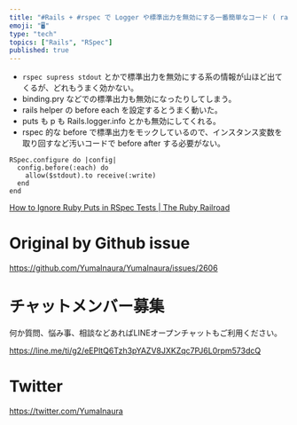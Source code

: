 ```yaml
---
title: "#Rails + #rspec で Logger や標準出力を無効にする一番簡単なコード ( rails_helper )"
emoji: "🖥"
type: "tech"
topics: ["Rails", "RSpec"]
published: true
---
```


- `rspec supress stdout` とかで標準出力を無効にする系の情報が山ほど出てくるが、どれもうまく効かない。
- binding.pry などでの標準出力も無効になったりしてしまう。
- rails helper の before each を設定するとうまく動いた。
- puts も p も Rails.logger.info とかも無効にしてくれる。
- rspec 的な before で標準出力をモックしているので、インスタンス変数を取り回すなど汚いコードで before after する必要がない。

```
RSpec.configure do |config|
  config.before(:each) do
    allow($stdout).to receive(:write)
  end
end
```

[How to Ignore Ruby Puts in RSpec Tests | The Ruby Railroad](https://rubyrailroad.com/2014/01/23/how-to-ignore-ruby-puts-in-rspec-tests/)

# Original by Github issue

https://github.com/YumaInaura/YumaInaura/issues/2606








<!-- Update From Qiita API -->

# チャットメンバー募集


何か質問、悩み事、相談などあればLINEオープンチャットもご利用ください。

https://line.me/ti/g2/eEPltQ6Tzh3pYAZV8JXKZqc7PJ6L0rpm573dcQ





# Twitter


https://twitter.com/YumaInaura


<!-- Update From Qiita API -->


